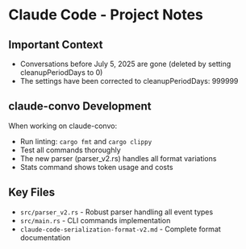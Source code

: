 # Claude Code - Project Notes

## Important Context

- Conversations before July 5, 2025 are gone (deleted by setting cleanupPeriodDays to 0)
- The settings have been corrected to cleanupPeriodDays: 999999

## claude-convo Development

When working on claude-convo:
- Run linting: `cargo fmt` and `cargo clippy`
- Test all commands thoroughly
- The new parser (parser_v2.rs) handles all format variations
- Stats command shows token usage and costs

## Key Files
- `src/parser_v2.rs` - Robust parser handling all event types
- `src/main.rs` - CLI commands implementation
- `claude-code-serialization-format-v2.md` - Complete format documentation
